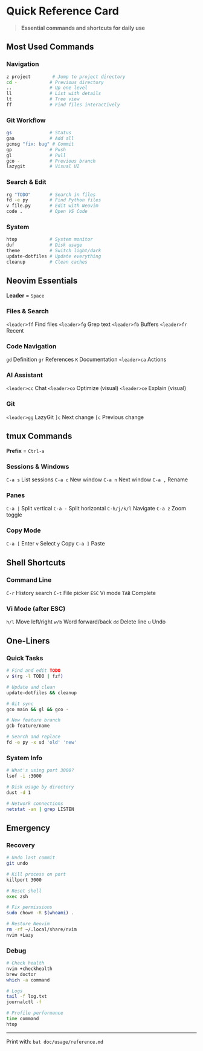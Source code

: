 # Quick Reference Card

> **Essential commands and shortcuts for daily use**

## Most Used Commands

### Navigation

```bash
z project        # Jump to project directory
cd -            # Previous directory
..              # Up one level
ll              # List with details
lt              # Tree view
ff              # Find files interactively
```

### Git Workflow

```bash
gs              # Status
gaa             # Add all
gcmsg "fix: bug" # Commit
gp              # Push
gl              # Pull
gco -           # Previous branch
lazygit         # Visual UI
```

### Search & Edit

```bash
rg "TODO"       # Search in files
fd -e py        # Find Python files
v file.py       # Edit with Neovim
code .          # Open VS Code
```

### System

```bash
htop            # System monitor
duf             # Disk usage
theme           # Switch light/dark
update-dotfiles # Update everything
cleanup         # Clean caches
```

## Neovim Essentials

**Leader** = `Space`

### Files & Search

`<leader>ff` Find files
`<leader>fg` Grep text
`<leader>fb` Buffers
`<leader>fr` Recent

### Code Navigation

`gd` Definition
`gr` References
`K` Documentation
`<leader>ca` Actions

### AI Assistant

`<leader>cc` Chat
`<leader>co` Optimize (visual)
`<leader>ce` Explain (visual)

### Git

`<leader>gg` LazyGit
`]c` Next change
`[c` Previous change

## tmux Commands

**Prefix** = `Ctrl-a`

### Sessions & Windows

`C-a s` List sessions
`C-a c` New window
`C-a n` Next window
`C-a ,` Rename

### Panes

`C-a |` Split vertical
`C-a -` Split horizontal
`C-h/j/k/l` Navigate
`C-a z` Zoom toggle

### Copy Mode

`C-a [` Enter
`v` Select
`y` Copy
`C-a ]` Paste

## Shell Shortcuts

### Command Line

`C-r` History search
`C-t` File picker
`ESC` Vi mode
`TAB` Complete

### Vi Mode (after ESC)

`h/l` Move left/right
`w/b` Word forward/back
`dd` Delete line
`u` Undo

## One-Liners

### Quick Tasks

```bash
# Find and edit TODO
v $(rg -l TODO | fzf)

# Update and clean
update-dotfiles && cleanup

# Git sync
gco main && gl && gco -

# New feature branch
gcb feature/name

# Search and replace
fd -e py -x sd 'old' 'new'
```

### System Info

```bash
# What's using port 3000?
lsof -i :3000

# Disk usage by directory
dust -d 1

# Network connections
netstat -an | grep LISTEN
```

## Emergency

### Recovery

```bash
# Undo last commit
git undo

# Kill process on port
killport 3000

# Reset shell
exec zsh

# Fix permissions
sudo chown -R $(whoami) .

# Restore Neovim
rm -rf ~/.local/share/nvim
nvim +Lazy
```

### Debug

```bash
# Check health
nvim +checkhealth
brew doctor
which -a command

# Logs
tail -f log.txt
journalctl -f

# Profile performance
time command
htop
```

---

Print with: `bat doc/usage/reference.md`

